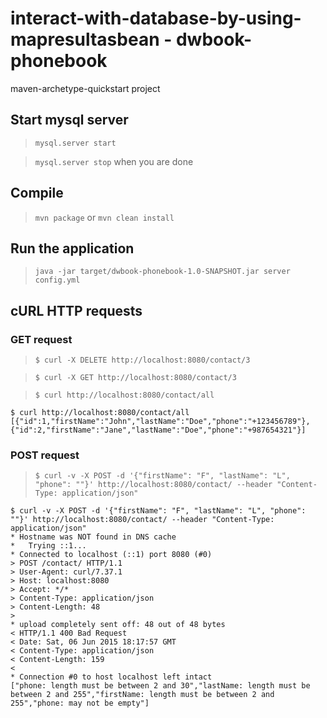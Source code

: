 # interact-with-database-by-using-mapresultasbean - dwbook-phonebook

maven-archetype-quickstart project

## Start mysql server

> `mysql.server start`

> `mysql.server stop` when you are done

## Compile

> `mvn package` or `mvn clean install`

## Run the application

> `java -jar target/dwbook-phonebook-1.0-SNAPSHOT.jar server config.yml`

## cURL HTTP requests

### GET request

> `$ curl -X DELETE http://localhost:8080/contact/3`

> `$ curl -X GET http://localhost:8080/contact/3`

> `$ curl http://localhost:8080/contact/all`

```
$ curl http://localhost:8080/contact/all
[{"id":1,"firstName":"John","lastName":"Doe","phone":"+123456789"},{"id":2,"firstName":"Jane","lastName":"Doe","phone":"+987654321"}]
```

### POST request

> `$ curl -v -X POST -d '{"firstName": "F", "lastName": "L", "phone": ""}' http://localhost:8080/contact/ --header "Content-Type: application/json"`

```
$ curl -v -X POST -d '{"firstName": "F", "lastName": "L", "phone": ""}' http://localhost:8080/contact/ --header "Content-Type: application/json"
* Hostname was NOT found in DNS cache
*   Trying ::1...
* Connected to localhost (::1) port 8080 (#0)
> POST /contact/ HTTP/1.1
> User-Agent: curl/7.37.1
> Host: localhost:8080
> Accept: */*
> Content-Type: application/json
> Content-Length: 48
> 
* upload completely sent off: 48 out of 48 bytes
< HTTP/1.1 400 Bad Request
< Date: Sat, 06 Jun 2015 18:17:57 GMT
< Content-Type: application/json
< Content-Length: 159
< 
* Connection #0 to host localhost left intact
["phone: length must be between 2 and 30","lastName: length must be between 2 and 255","firstName: length must be between 2 and 255","phone: may not be empty"]
```
